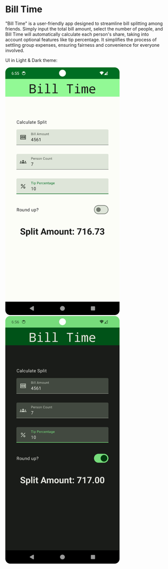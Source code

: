 <h1>Bill Time</h1>
<p>
"Bill Time" is a user-friendly app designed to streamline bill splitting among friends. Simply input the total bill amount, select the number of people, and Bill Time will automatically calculate each person's share, taking into account optional features like tip percentage. It simplifies the process of settling group expenses, ensuring fairness and convenience for everyone involved.
</p>
<p>UI in Light & Dark theme:</p>
<div>
    <img src="https://github.com/Rinzler8x/Bill-Time/blob/master/README%20Props/light_theme.png" alt="light theme" width="360" height="780">
    &nbsp;&nbsp;&nbsp;&nbsp;&nbsp;&nbsp;&nbsp;&nbsp;
    <img src="https://github.com/Rinzler8x/Bill-Time/blob/master/README%20Props/dark_theme.png" alt="dark theme" width="360" height="780">
</div>

